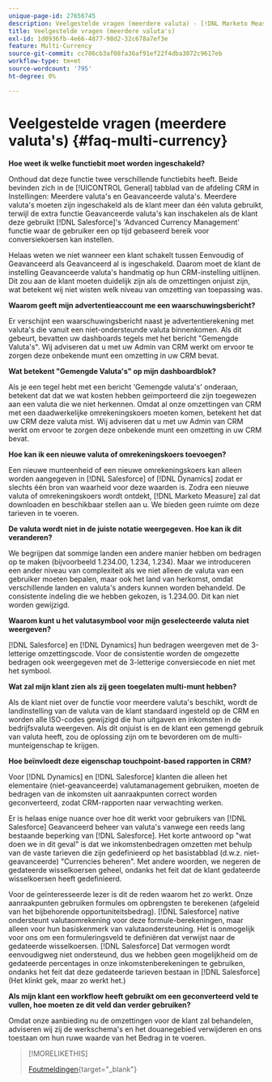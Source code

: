 ```yaml
---
unique-page-id: 27656745
description: Veelgestelde vragen (meerdere valuta) - [!DNL Marketo Measure] - Productdocumentatie
title: Veelgestelde vragen (meerdere valuta's)
exl-id: 1d0936fb-4e66-4877-98d2-32c678a7ef3e
feature: Multi-Currency
source-git-commit: cc786cb3af08fa36af91ef22f4dba3072c9617eb
workflow-type: tm+mt
source-wordcount: '795'
ht-degree: 0%

---
```


# Veelgestelde vragen (meerdere valuta&#39;s) {#faq-multi-currency}

**Hoe weet ik welke functiebit moet worden ingeschakeld?**

Onthoud dat deze functie twee verschillende functiebits heeft. Beide bevinden zich in de [!UICONTROL General] tabblad van de afdeling CRM in Instellingen: Meerdere valuta&#39;s en Geavanceerde valuta&#39;s. Meerdere valuta&#39;s moeten zijn ingeschakeld als de klant meer dan één valuta gebruikt, terwijl de extra functie Geavanceerde valuta&#39;s kan inschakelen als de klant deze gebruikt [!DNL Salesforce]&#39;s &#39;Advanced Currency Management&#39; functie waar de gebruiker een op tijd gebaseerd bereik voor conversiekoersen kan instellen.

Helaas weten we niet wanneer een klant schakelt tussen Eenvoudig of Geavanceerd als Geavanceerd al is ingeschakeld. Daarom moet de klant de instelling Geavanceerde valuta&#39;s handmatig op hun CRM-instelling uitlijnen. Dit zou aan de klant moeten duidelijk zijn als de omzettingen onjuist zijn, wat betekent wij niet wisten welk niveau van omzetting van toepassing was.

**Waarom geeft mijn advertentieaccount me een waarschuwingsbericht?**

Er verschijnt een waarschuwingsbericht naast je advertentierekening met valuta&#39;s die vanuit een niet-ondersteunde valuta binnenkomen. Als dit gebeurt, bevatten uw dashboards tegels met het bericht &quot;Gemengde Valuta&#39;s&quot;. Wij adviseren dat u met uw Admin van CRM werkt om ervoor te zorgen deze onbekende munt een omzetting in uw CRM bevat.

**Wat betekent &quot;Gemengde Valuta&#39;s&quot; op mijn dashboardblok?**

Als je een tegel hebt met een bericht &#39;Gemengde valuta&#39;s&#39; onderaan, betekent dat dat we wat kosten hebben geïmporteerd die zijn toegewezen aan een valuta die we niet herkennen. Omdat al onze omzettingen van CRM met een daadwerkelijke omrekeningskoers moeten komen, betekent het dat uw CRM deze valuta mist. Wij adviseren dat u met uw Admin van CRM werkt om ervoor te zorgen deze onbekende munt een omzetting in uw CRM bevat.

**Hoe kan ik een nieuwe valuta of omrekeningskoers toevoegen?**

Een nieuwe munteenheid of een nieuwe omrekeningskoers kan alleen worden aangegeven in [!DNL Salesforce] of [!DNL Dynamics] zodat er slechts één bron van waarheid voor deze waarden is. Zodra een nieuwe valuta of omrekeningskoers wordt ontdekt, [!DNL Marketo Measure] zal dat downloaden en beschikbaar stellen aan u. We bieden geen ruimte om deze tarieven in te voeren.

**De valuta wordt niet in de juiste notatie weergegeven. Hoe kan ik dit veranderen?**

We begrijpen dat sommige landen een andere manier hebben om bedragen op te maken (bijvoorbeeld 1.234.00, 1.234, 1.234). Maar we introduceren een ander niveau van complexiteit als we niet alleen de valuta van een gebruiker moeten bepalen, maar ook het land van herkomst, omdat verschillende landen en valuta&#39;s anders kunnen worden behandeld. De consistente indeling die we hebben gekozen, is 1.234.00. Dit kan niet worden gewijzigd.

**Waarom kunt u het valutasymbool voor mijn geselecteerde valuta niet weergeven?**

[!DNL Salesforce] en [!DNL Dynamics] hun bedragen weergeven met de 3-letterige omzettingscode. Voor de consistentie worden de omgezette bedragen ook weergegeven met de 3-letterige conversiecode en niet met het symbool.

**Wat zal mijn klant zien als zij geen toegelaten multi-munt hebben?**

Als de klant niet over de functie voor meerdere valuta&#39;s beschikt, wordt de landinstelling van de valuta van de klant standaard ingesteld op de CRM en worden alle ISO-codes gewijzigd die hun uitgaven en inkomsten in de bedrijfsvaluta weergeven. Als dit onjuist is en de klant een gemengd gebruik van valuta heeft, zou de oplossing zijn om te bevorderen om de multi-munteigenschap te krijgen.

**Hoe beïnvloedt deze eigenschap touchpoint-based rapporten in CRM?**

Voor [!DNL Dynamics] en [!DNL Salesforce] klanten die alleen het elementaire (niet-geavanceerde) valutamanagement gebruiken, moeten de bedragen van de inkomsten uit aanraakpunten correct worden geconverteerd, zodat CRM-rapporten naar verwachting werken.

Er is helaas enige nuance over hoe dit werkt voor gebruikers van [!DNL Salesforce] Geavanceerd beheer van valuta&#39;s vanwege een reeds lang bestaande beperking van [!DNL Salesforce]. Het korte antwoord op &quot;wat doen we in dit geval&quot; is dat we inkomstenbedragen omzetten met behulp van de vaste tarieven die zijn gedefinieerd op het basistabblad (d.w.z. niet-geavanceerde) &quot;Currencies beheren&quot;. Met andere woorden, we negeren de gedateerde wisselkoersen geheel, ondanks het feit dat de klant gedateerde wisselkoersen heeft gedefinieerd.

Voor de geïnteresseerde lezer is dit de reden waarom het zo werkt. Onze aanraakpunten gebruiken formules om opbrengsten te berekenen (afgeleid van het bijbehorende opportuniteitsbedrag). [!DNL Salesforce] native ondersteunt valutaomrekening voor deze formule-berekeningen, maar alleen voor hun basiskenmerk van valutaondersteuning. Het is onmogelijk voor ons om een formuleringsveld te definiëren dat verwijst naar de gedateerde wisselkoersen. [!DNL Salesforce] Dat vermogen wordt eenvoudigweg niet ondersteund, dus we hebben geen mogelijkheid om de gedateerde percentages in onze inkomstenberekeningen te gebruiken, ondanks het feit dat deze gedateerde tarieven bestaan in [!DNL Salesforce] (Het klinkt gek, maar zo werkt het.)

**Als mijn klant een workflow heeft gebruikt om een geconverteerd veld te vullen, hoe moeten ze dit veld dan verder gebruiken?**

Omdat onze aanbieding nu de omzettingen voor de klant zal behandelen, adviseren wij zij de werkschema&#39;s en het douanegebied verwijderen en ons toestaan om hun ruwe waarde van het Bedrag in te voeren.

>[!MORELIKETHIS]
>
>[Foutmeldingen](/help/configuration-and-setup/getting-started-with-marketo-measure/error-notifications.md){target="_blank"}
